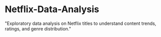 # Netflix-Data-Analysis
"Exploratory data analysis on Netflix titles to understand content trends, ratings, and genre distribution."
